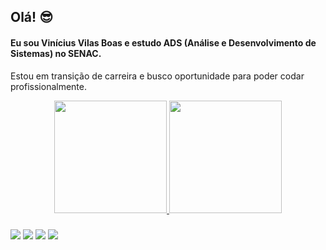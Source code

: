 ## Olá! 😎

#### Eu sou Vinícius Vilas Boas e estudo ADS (Análise e Desenvolvimento de Sistemas) no SENAC.

Estou em transição de carreira e busco oportunidade para poder codar profissionalmente.

<div align="center">
  <a href="https://github.com/vinivilasboas">
  <img height="180em" src="https://github-readme-stats.vercel.app/api?username=vinivilasboas&show_icons=true&theme=maroongold"/>
  <img height="180em" src="https://github-readme-stats.vercel.app/api/top-langs/?username=vinivilasboas&layout=compact&theme=maroongold"/>
</div>


###
  
<div> 
  <a href="https://www.linkedin.com/in/vinivilasboas" target="_blank"><img src="https://img.shields.io/badge/-LinkedIn-%230077B5?style=for-the-badge&logo=linkedin&logoColor=white" target="_blank"></a> 
  <a href = "mailto:vinivilasboas@gmail.com"><img src="https://img.shields.io/badge/-Gmail-%23333?style=for-the-badge&logo=gmail&logoColor=white" target="_blank"></a>
  <a href="https://instagram.com/vinivilasboas" target="_blank"><img src="https://img.shields.io/badge/-Instagram-%23E4405F?style=for-the-badge&logo=instagram&logoColor=white" target="_blank"></a>
  <a href="https://twitter.com/vinivilasboas_" target="_blank"><img src="https://img.shields.io/badge/Twitter-1DA1F2?style=for-the-badge&logo=twitter&logoColor=white" target="_blank"></a>
</div>
